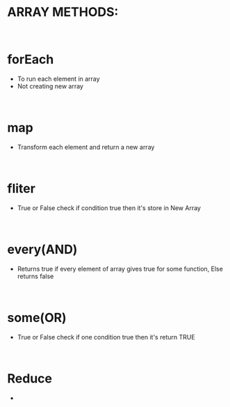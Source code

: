 #   ARRAY METHODS:
<br>

#   forEach
-   To run each element in array
-   Not creating new array
<br>

#   map
-   Transform each element and return a new array
<br>

#   fliter
-   True or False check if condition true then it's store in New Array
<br>

#   every(AND)
-   Returns true if every element of array gives true for some function, Else returns false
<br>

#   some(OR)
-   True or False check if one condition true then it's return TRUE
<br>

#   Reduce
-   